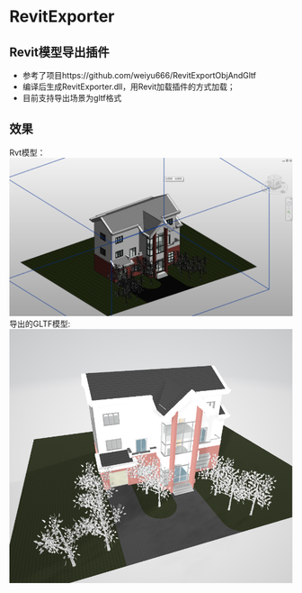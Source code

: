 # RevitExporter
## Revit模型导出插件
* 参考了项目https://github.com/weiyu666/RevitExportObjAndGltf
* 编译后生成RevitExporter.dll，用Revit加载插件的方式加载；
* 目前支持导出场景为gltf格式

## 效果
[rvtpng]: https://github.com/wrsjhhe/RevitExporter/blob/trunk/sample/RVT.png
[gltfpng]: https://github.com/wrsjhhe/RevitExporter/blob/trunk/sample/GLTF.png
Rvt模型：![rvtpng]   
导出的GLTF模型:![gltfpng]
